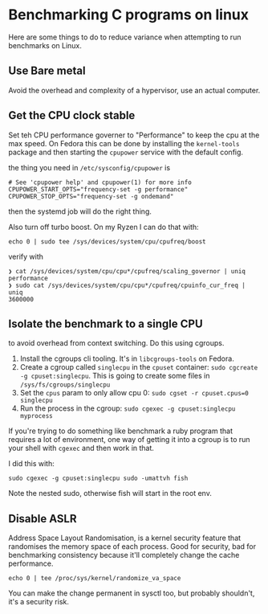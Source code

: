 # Benchmarking C programs on linux

Here are some things to do to reduce variance when attempting to run benchmarks
on Linux.

## Use Bare metal

Avoid the overhead and complexity of a hypervisor, use an actual computer.

## Get the CPU clock stable

Set teh CPU performance governer to "Performance" to keep the cpu at the max
speed. On Fedora this can be done by installing the `kernel-tools` package
and then starting the `cpupower` service with the default config.

the thing you need in `/etc/sysconfig/cpupower` is

```
# See 'cpupower help' and cpupower(1) for more info
CPUPOWER_START_OPTS="frequency-set -g performance"
CPUPOWER_STOP_OPTS="frequency-set -g ondemand"
```

then the systemd job will do the right thing.

Also turn off turbo boost. On my Ryzen I can do that with:

```
echo 0 | sudo tee /sys/devices/system/cpu/cpufreq/boost
```

verify with

```
❯ cat /sys/devices/system/cpu/cpu*/cpufreq/scaling_governor | uniq
performance
❯ sudo cat /sys/devices/system/cpu/cpu*/cpufreq/cpuinfo_cur_freq | uniq
3600000
```

## Isolate the benchmark to a single CPU

to avoid overhead from context switching. Do this using cgroups.

1. Install the cgroups cli tooling. It's in `libcgroups-tools` on Fedora.
2. Create a cgroup called `singlecpu` in the `cpuset` container: `sudo cgcreate
   -g cpuset:singlecpu`. This is going to create some files in `/sys/fs/cgroups/singlecpu`
3. Set the `cpus` param to only allow cpu 0: `sudo cgset -r cpuset.cpus=0 singlecpu`
4. Run the process in the cgroup: `sudo cgexec -g cpuset:singlecpu myprocess`

If you're trying to do something like benchmark a ruby program that requires a
lot of environment, one way of getting it into a cgroup is to run your shell
with `cgexec` and then work in that.

I did this with:

```
sudo cgexec -g cpuset:singlecpu sudo -umattvh fish
```

Note the nested sudo, otherwise fish will start in the root env.

## Disable ASLR

Address Space Layout Randomisation, is a kernel security feature that randomises
the memory space of each process. Good for security, bad for benchmarking
consistency because it'll completely change the cache performance.

```
echo 0 | tee /proc/sys/kernel/randomize_va_space
```

You can make the change permanent in sysctl too, but probably shouldn't, it's a
security risk.
